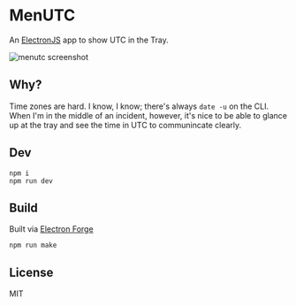 # MenUTC

An [ElectronJS](https://www.electronjs.org/) app to show UTC in the Tray.

![menutc screenshot](https://user-images.githubusercontent.com/2006658/102679407-50f2ca80-4175-11eb-8c82-b9bf6610d7b5.png)

## Why?

Time zones are hard. I know, I know; there's always `date -u` on the CLI. When I'm in the middle of an incident, however, it's nice to be able to glance up at the tray and see the time in UTC to communincate clearly.

## Dev

```
npm i
npm run dev
```

## Build

Built via [Electron Forge](https://www.electronforge.io/)

```
npm run make
```

## License

MIT
